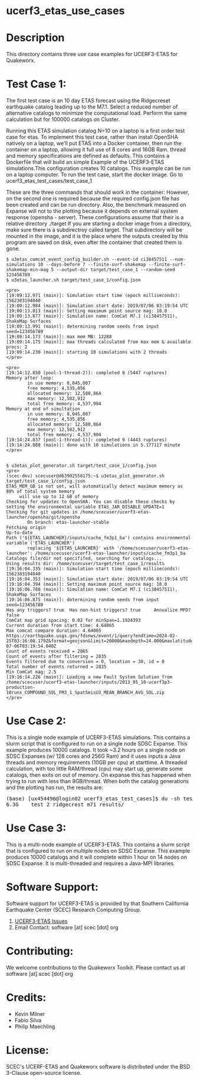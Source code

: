 # ucerf3_etas_use_cases

# Description
This directory contains three use case examples for UCERF3-ETAS for Quakeworx.

# Test Case 1:
The first test case is an 10 day ETAS forecast using the Ridgecreset earthquake catalog leading up to the M7.1.
Select a reduced number of alternative catalogs to minimize the computational load.
Perform the same calculation but for 100000 catalogs on Cluster.

Running this ETAS simulation catalog N=10 on a laptop is a first order test case for etas.
To implement this test case, rather than install OpenSHA natively on a laptop, we'll put ETAS into a Docker container, then run the container on a laptop, allowing it full use of 8 cores and 16GB Ram.
thread and memory specifications are defined as defaults.
This contains a Dockerfile that will build an simple Example of the UCERF3-ETAS simulations.This configuration creates 10 catalogs. This example can be run on a laptop computer.
To run the test case, start the docker image. Go to ucerf3_etas_test_cases/test_case_1

These are the three commands that should work in the container:
However, on the second one is required because the required config.json file has been created and can be run directory.
Also, the benchmark measured on Expanse will not to the plotting because it depends on external system response (opensha - server).
These configurations assume that their is a relative directory ./target
If you are starting a docker image from a directory, make sure there is a subdirectroy called target. That subdirectory will be mounted in the image, and it is the place where the outputs created by this program are saved on disk, even after the container that created them is gone.

````
$ u3etas_comcat_event_config_builder.sh --event-id ci38457511 --num-simulations 10 --days-before 7 --finite-surf-shakemap --finite-surf-shakemap-min-mag 5 --output-dir target/test_case_1 --random-seed 123456789
$ u3etas_launcher.sh target/test_case_1/config.json

<pre>
[19:09:12.971 (main)]: Simulation start time (epoch milliseconds): 1562383194040
[19:09:12.984 (main)]: Simulation start date: 2019/07/06 03:19:54 UTC
[19:09:13.013 (main)]: Setting maximum point source mag: 10.0
[19:09:13.877 (main)]: Simulation name: ComCat M7.1 (ci38457511), ShakeMap Surfaces
[19:09:13.991 (main)]: determining random seeds from input seed=123456789
[19:09:14.173 (main)]: max mem MB: 12288
[19:09:14.175 (main)]: max threads calculated from max mem & available procs: 2
[19:09:14.230 (main)]: starting 10 simulations with 2 threads
</pre>

<pre>
[19:14:12.850 (pool-1-thread-2)]: completed 8 (5447 ruptures)
Memory after loop:
        in use memory: 8,045,007
        free memory: 4,535,856
        allocated memory: 12,580,864
        max memory: 12,582,912
        total free memory: 4,537,904
Memory at end of simultation
        in use memory: 8,045,007
        free memory: 4,535,856
        allocated memory: 12,580,864
        max memory: 12,582,912
        total free memory: 4,537,904
[19:14:24.837 (pool-1-thread-1)]: completed 9 (4443 ruptures)
[19:14:24.888 (main)]: done with 10 simulations in 5.177117 minute
</pre>


$ u3etas_plot_generator.sh target/test_case_1/config.json
<pre>
(scec-dev) scecuser@d63902550175:~$ u3etas_plot_generator.sh target/test_case_1/config.json
ETAS_MEM_GB is not set, will automatically detect maximum memory as 80% of total system memory
     will use up to 12 GB of memory
Checking for updates to OpenSHA. You can disable these checks by setting the environmental variable ETAS_JAR_DISABLE_UPDATE=1
Checking for git updates in /home/scecuser/ucerf3-etas-launcher/opensha/git/opensha
        On branch: etas-launcher-stable
Fetching origin
Up-to-date
Path ('${ETAS_LAUNCHER}/inputs/cache_fm3p1_ba') contains environmental variable ('ETAS_LAUNCHER')
        replacing '${ETAS_LAUNCHER}' with '/home/scecuser/ucerf3-etas-launcher': /home/scecuser/ucerf3-etas-launcher/inputs/cache_fm3p1_ba
Catalogs file/dir not specififed, searching for catalogs...
Using results dir: /home/scecuser/target/test_case_1/results
[19:16:04.335 (main)]: Simulation start time (epoch milliseconds): 1562383194040
[19:16:04.353 (main)]: Simulation start date: 2019/07/06 03:19:54 UTC
[19:16:04.394 (main)]: Setting maximum point source mag: 10.0
[19:16:06.788 (main)]: Simulation name: ComCat M7.1 (ci38457511), ShakeMap Surfaces
[19:16:06.875 (main)]: determining random seeds from input seed=123456789
Has any triggers? true  Has non-hist triggers? true     Annualize MFD? false
ComCat map grid spacing: 0.02 for minSpan=1.1924393
Current duration from start time: 4.64065
Max comcat compare duration: 4.64065
https://earthquake.usgs.gov/fdsnws/event/1/query?endtime=2024-02-25T03:16:08.179Z&format=geojson&limit=20000&maxdepth=24.000&maxlatitude=36.33719&maxlongitude=-116.84279&mindepth=-10.000&minlatitude=35.14475&minlongitude=-118.26629&minmagnitude=2.500&orderby=time&starttime=2019-07-06T03:19:54.040Z
Count of events received = 2865
Count of events after filtering = 2835
Events filtered due to conversion = 0, location = 30, id = 0
Total number of events returned = 2835
Min ComCat mag: 2.5
[19:16:14.226 (main)]: Loading a new Fault System Solution from /home/scecuser/ucerf3-etas-launcher/inputs/2013_05_10-ucerf3p3-production-10runs_COMPOUND_SOL_FM3_1_SpatSeisU3_MEAN_BRANCH_AVG_SOL.zip
</pre>

````
# Use Case 2:
This is a single node example of UCERF3-ETAS simulations. 
This contains a slurm script that is configured to run on a single node SDSC Expanse. This example produces 10000 catalogs.
It took ~3.2 hours on a single node on SDSC Expanses (w/ 128 cores and 256G Ram) and it uses inputs a Java threads and memory requirements (10GB per cpu) at starttime. 
A threaded calculation, with too little RAM/thread (cpu) may start up, generate some catalogs, then exits on out of memory. On expanse this has happened when trying to run with less than 8GB/thread.
When both the catalog generations and the plotting has run, the results are:
<pre>
(base) [ux454496@login02 ucerf3_etas_test_cases]$ du -sh test_2_ridgecrest_m71_results/
6.3G    test_2_ridgecrest_m71_results/
</pre>
        
# Use Case 3:
This is a multi-node example of UCERF3-ETAS. This contains a slurm script that is configured to run on multiple nodes on SDSC Expanse. This example produces 10000 catalogs and it will complete within 1 hour on 14 nodes on SDSC Expanse. It is multi-threaded and requires a Java-MPI libraries.

# Software Support:
Software support for UCERF3-ETAS  is provided by that Southern California Earthquake Center (SCEC) Research Computing Group.
1. [UCERF3-ETAS Issues](https://github.com/SCECcode/ucerf3_etas_use_cases/issues)
2. Email Contact: software [at] scec [dot] org

# Contributing:
We welcome contributions to the Quakeworx Toolkit. Please contact us at software [at] scec [dot] org

# Credits:
+ Kevin Milner
+ Fabio Silva
+ Philip Maechling

# License:
SCEC's UCERF-ETAS and Quakeworx software is distributed under the BSD 3-Clause open-source license. 
